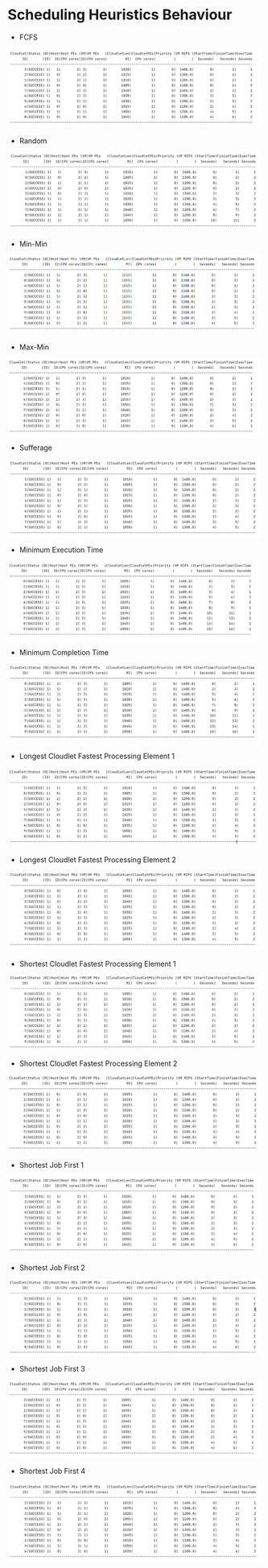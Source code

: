 # Scheduling Heuristics Behaviour

* FCFS

![alt text](https://github.com/abhijithremesh/SchedulingHeuristics/blob/main/images/fcfs.PNG)

* Random

![alt text](https://github.com/abhijithremesh/SchedulingHeuristics/blob/main/images/random.PNG)

* Min-Min

![alt text](https://github.com/abhijithremesh/SchedulingHeuristics/blob/main/images/minmin.PNG)

* Max-Min

![alt text](https://github.com/abhijithremesh/SchedulingHeuristics/blob/main/images/maxmin.PNG)

* Sufferage

![alt text](https://github.com/abhijithremesh/SchedulingHeuristics/blob/main/images/sufferage.PNG)

* Minimum Execution Time

![alt text](https://github.com/abhijithremesh/SchedulingHeuristics/blob/main/images/met.PNG)

* Minimum Completion Time

![alt text](https://github.com/abhijithremesh/SchedulingHeuristics/blob/main/images/mct.PNG)

* Longest Cloudlet Fastest Processing Element 1 

![alt text](https://github.com/abhijithremesh/SchedulingHeuristics/blob/main/images/lcfp1.PNG)

* Longest Cloudlet Fastest Processing Element 2

![alt text](https://github.com/abhijithremesh/SchedulingHeuristics/blob/main/images/lcfp2.PNG)

* Shortest Cloudlet Fastest Processing Element 1

![alt text](https://github.com/abhijithremesh/SchedulingHeuristics/blob/main/images/scfp1.PNG)

* Shortest Cloudlet Fastest Processing Element 2

![alt text](https://github.com/abhijithremesh/SchedulingHeuristics/blob/main/images/scfp2.PNG)

* Shortest Job First 1 

![alt text](https://github.com/abhijithremesh/SchedulingHeuristics/blob/main/images/sjf1.PNG)

* Shortest Job First 2

![alt text](https://github.com/abhijithremesh/SchedulingHeuristics/blob/main/images/sjf2.PNG)

* Shortest Job First 3

![alt text](https://github.com/abhijithremesh/SchedulingHeuristics/blob/main/images/sjf3.PNG)

* Shortest Job First 4

![alt text](https://github.com/abhijithremesh/SchedulingHeuristics/blob/main/images/sjf4.PNG)



